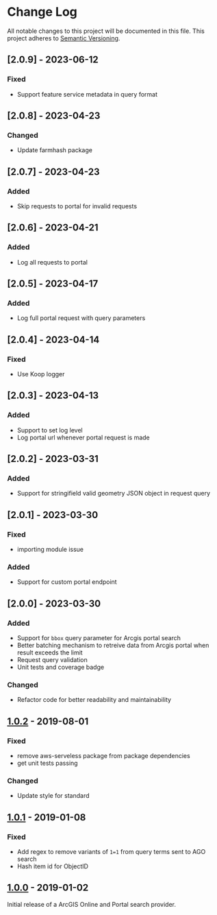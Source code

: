 # Change Log

All notable changes to this project will be documented in this file. This project adheres to
[Semantic Versioning](http://semver.org/).

## [2.0.9] - 2023-06-12
### Fixed
* Support feature service metadata in query format

## [2.0.8] - 2023-04-23
### Changed
* Update farmhash package

## [2.0.7] - 2023-04-23
### Added
* Skip requests to portal for invalid requests

## [2.0.6] - 2023-04-21
### Added
* Log all requests to portal

## [2.0.5] - 2023-04-17
### Added
* Log full portal request with query parameters

## [2.0.4] - 2023-04-14
### Fixed
* Use Koop logger

## [2.0.3] - 2023-04-13
### Added
* Support to set log level
* Log portal url whenever portal request is made 

## [2.0.2] - 2023-03-31
### Added
* Support for stringifield valid geometry JSON object in request query

## [2.0.1] - 2023-03-30
### Fixed
* importing module issue

### Added
* Support for custom portal endpoint 

## [2.0.0] - 2023-03-30
### Added
* Support for `bbox` query parameter for Arcgis portal search
* Better batching mechanism to retreive data from Arcgis portal when result exceeds the limit
* Request query validation
* Unit tests and coverage badge

### Changed
* Refactor code for better readability and maintainability

## [1.0.2] - 2019-08-01
### Fixed
* remove aws-serveless package from package dependencies
* get unit tests passing

### Changed
* Update style for standard

## [1.0.1] - 2019-01-08
### Fixed
* Add regex to remove variants of `1=1` from query terms sent to AGO search
* Hash item id for ObjectID

## [1.0.0] - 2019-01-02
Initial release of a ArcGIS Online and Portal search provider.

[1.0.2]: https://github.com/koopjs/koop-provider-file-geojson/compare/v1.0.1...v1.0.2
[1.0.1]: https://github.com/koopjs/koop-provider-file-geojson/compare/v1.0.0...v1.0.1
[1.0.0]: https://github.com/koopjs/koop-provider-file-geojson/releases/tag/v1.0.0